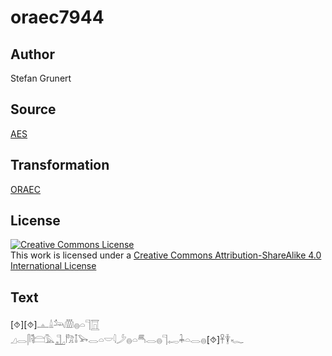 # oraec7944

## Author

Stefan Grunert

## Source

[AES](https://github.com/simondschweitzer/aes)

## Transformation

[ORAEC](https://oraec.github.io/)

## License

<a rel="license" href="http://creativecommons.org/licenses/by-sa/4.0/"><img alt="Creative Commons License" style="border-width:0" src="https://i.creativecommons.org/l/by-sa/4.0/88x31.png" /></a><br />This work is licensed under a <a rel="license" href="http://creativecommons.org/licenses/by-sa/4.0/">Creative Commons Attribution-ShareAlike 4.0 International License</a>

## Text

[⯑][⯑]𓊵𓏙𓃢𓏃𓐍𓏏𓊹𓉱<br>
𓈎𓂋𓋴𓌟𓊭𓅓𓊻𓀗𓄤𓅨𓂋𓏏𓎟𓇋𓌳𓐍𓏏𓄪𓂋𓐍𓊹𓉻𓇓𓏏𓂋𓐍[⯑]𓋹𓇉𓆑<br>
